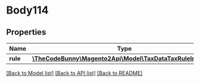 # Body114

## Properties
Name | Type | Description | Notes
------------ | ------------- | ------------- | -------------
**rule** | [**\TheCodeBunny\Magento2Api\Model\TaxDataTaxRuleInterface**](TaxDataTaxRuleInterface.md) |  | 

[[Back to Model list]](../README.md#documentation-for-models) [[Back to API list]](../README.md#documentation-for-api-endpoints) [[Back to README]](../README.md)


